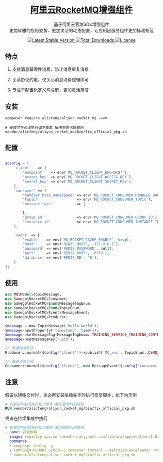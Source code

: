 <h1 align="center">
    <a href="https://github.com/alicfeng/aliyun_rocket_mq">
        阿里云RocketMQ增强组件
    </a>
</h1>
<p align="center">
    基于阿里云官方SDK增强组件
     <br>
    更加优雅的应用姿势、更加灵活的动态配置，让应用层服务组件更加标准规范
</p>
<p align="center">
    <a href="https://packagist.org/packages/alicfeng/aliyun_rocket_mq">
        <img src="https://poser.pugx.org/alicfeng/aliyun_rocket_mq/v/stable.svg" alt="Latest Stable Version">
    </a>
    <a href="https://packagist.org/packages/alicfeng/aliyun_rocket_mq">
        <img src="https://poser.pugx.org/alicfeng/aliyun_rocket_mq/d/total.svg" alt="Total Downloads">
    </a>
    <a href="https://packagist.org/packages/alicfeng/aliyun_rocket_mq">
        <img src="https://poser.pugx.org/alicfeng/aliyun_rocket_mq/license.svg" alt="License">
    </a>
</p>

## 特点

1. 支持消息幂等性消费，防止消息重复消费

2. 关系协议约定，仅关心消息消费逻辑即可

3. 专注于配置化定义与注册，更加灵活简洁


## 安装

```shell
composer require alicfeng/aliyun_rocket_mq -vvv

# 安装完毕必须执行如下脚本 解决官网代码缺陷
vendor/alicfeng/aliyun_rocket_mq/bin/fix_official_pkg.sh
```


## 配置
```php

$config = [
    'client'   => [
        'endpoint'   => env('MQ_ROCKET_CLIENT_ENDPOINT'),
        'access_key' => env('MQ_ROCKET_CLIENT_ACCESS_KEY'),
        'secret_key' => env('MQ_ROCKET_CLIENT_SECRET_KEY'),
    ],
    'consumer' => [
        'handler_base_namespace' => env('MQ_ROCKET_CONSUMER_HANDLER_BASE_NAMESPACE'),
        'topic'                  => env('MQ_ROCKET_CONSUMER_TOPIC'),
        'message_tags'           => [

        ],
        'group_id'               => env('MQ_ROCKET_CONSUMER_GROUP_ID'),
        'instance_id'            => env('MQ_ROCKET_CONSUMER_INSTANCE_ID'),
    ],

    'cache' => [
        'enable'   => env('MQ_ROCKET_CACHE_ENABLE', true),
        'host'     => env('REDIS_HOST', '127.0.0.1'),
        'password' => env('REDIS_PASSWORD', null),
        'port'     => env('REDIS_PORT', '6379'),
        'database' => env('REDIS_DB', '0'),
    ]
];
```


## 使用

```php
use MQ\Model\TopicMessage;
use Samego\RocketMQ\Consumer;
use Samego\RocketMQ\Enum\MessageTagEnum;
use Samego\RocketMQ\Enum\TopicEnum;
use Samego\RocketMQ\Event\MessageEvent;
use Samego\RocketMQ\Producer;

$message = new TopicMessage('hello world');
$message->putProperty('timestamp', time());
$message->setMessageTag(MessageTagEnum::TRAINING_SERVICE_TRAINING_CONTROLLER);
$message->setMessageKey('uuid');

// 普通消息发送
Producer::normal($config['client'])->publish('MQ_xxx', TopicEnum::DEMO_SERVICE, $message);

// 普通消息订阅
Consumer::normal($config['client'], new MessageEvent($config['consumer'], $config['cache']))->subscribe();

```



## 注意

假设以镜像交付时，务必再安装依赖完毕时执行修复脚本，如下为示例

```dockerfile
# 安装完毕必须执行如下脚本 解决官网代码缺陷
RUN vendor/alicfeng/aliyun_rocket_mq/bin/fix_official_pkg.sh
```

或者在持续集成中执行

```yaml
# 安装完毕必须执行如下脚本 解决官网代码缺陷
- name: 安装依赖
  image: registry-vpc.cn-shenzhen.aliyuncs.com/library/application:1.0.0
  commands:
  - composer config -g
  - COMPOSER_MEMORY_LIMIT=-1 composer install --optimize-autoloader -vvv
  - vendor/alicfeng/aliyun_rocket_mq/bin/fix_official_pkg.sh
```

